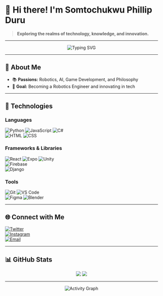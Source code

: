 # 👋 Hi there! I'm Somtochukwu Phillip Duru  
> **Exploring the realms of technology, knowledge, and innovation.**

---

<div align="center">
  <img src="https://readme-typing-svg.demolab.com?font=Fira+Code&size=22&duration=3000&pause=1000&color=1D79D6&center=true&vCenter=true&width=450&lines=Software+Developer;Robotics+Engineer+in+Training;React+%2B+TypeScript+%7C+Unity;Always+Learning+%26+Exploring!;Building+Tomorrow+Today" alt="Typing SVG" />
</div>

---

## 🚀 About Me  

- 📚 **Passions:** Robotics, AI, Game Development, and Philosophy  
- 🎯 **Goal:** Becoming a Robotics Engineer and innovating in tech  

---

## 🔧 Technologies  

### Languages  
![Python](https://img.shields.io/badge/Python-3776AB?style=for-the-badge&logo=python&logoColor=white)
![JavaScript](https://img.shields.io/badge/JavaScript-F7DF1E?style=for-the-badge&logo=javascript&logoColor=black)
![C#](https://img.shields.io/badge/C%23-239120?style=for-the-badge&logo=csharp&logoColor=white)  
![HTML](https://img.shields.io/badge/HTML5-E34F26?style=for-the-badge&logo=html5&logoColor=white)
![CSS](https://img.shields.io/badge/CSS3-1572B6?style=for-the-badge&logo=css3&logoColor=white)  

### Frameworks & Libraries  
![React](https://img.shields.io/badge/React-61DAFB?style=for-the-badge&logo=react&logoColor=black)
![Expo](https://img.shields.io/badge/Expo-000020?style=for-the-badge&logo=expo&logoColor=white)
![Unity](https://img.shields.io/badge/Unity-000000?style=for-the-badge&logo=unity&logoColor=white)  
![Firebase](https://img.shields.io/badge/Firebase-FFCA28?style=for-the-badge&logo=firebase&logoColor=black)  
![Django](https://img.shields.io/badge/Django-092E20?style=for-the-badge&logo=django&logoColor=white)  

### Tools  
![Git](https://img.shields.io/badge/Git-F05032?style=for-the-badge&logo=git&logoColor=white)
![VS Code](https://img.shields.io/badge/VS_Code-007ACC?style=for-the-badge&logo=visual-studio-code&logoColor=white)  
![Figma](https://img.shields.io/badge/Figma-F24E1E?style=for-the-badge&logo=figma&logoColor=white)
![Blender](https://img.shields.io/badge/Blender-F5792A?style=for-the-badge&logo=blender&logoColor=white)  

---

## 🌐 Connect with Me  

[![Twitter](https://img.shields.io/badge/Twitter-1DA1F2?style=for-the-badge&logo=twitter&logoColor=white)](https://twitter.com/SomtochukwuDuru)  
[![Instagram](https://img.shields.io/badge/Instagram-E4405F?style=for-the-badge&logo=instagram&logoColor=white)](https://www.instagram.com/somto2007)  
[![Email](https://img.shields.io/badge/Email-D14836?style=for-the-badge&logo=gmail&logoColor=white)](mailto:somtoduru07@gmail.com)

---

## 📊 GitHub Stats  

<div align="center">
  <img src="https://github-readme-stats.vercel.app/api?username=MobileGamer-hq&show_icons=true&theme=radical" />
  <img src="https://github-readme-streak-stats.herokuapp.com/?user=MobileGamer-hq&theme=radical" />
</div>

---

<div align="center">
  <img src="https://github-readme-activity-graph.cyclic.app/graph?username=MobileGamer-hq&theme=radical" alt="Activity Graph" />
</div>
